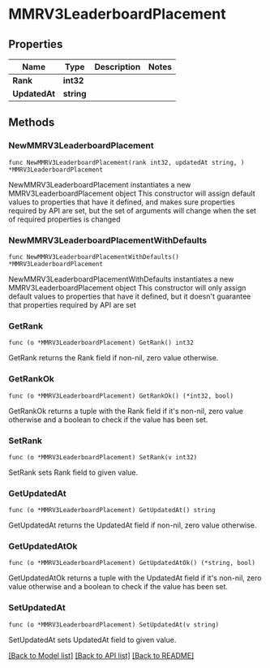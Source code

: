 # MMRV3LeaderboardPlacement

## Properties

Name | Type | Description | Notes
------------ | ------------- | ------------- | -------------
**Rank** | **int32** |  | 
**UpdatedAt** | **string** |  | 

## Methods

### NewMMRV3LeaderboardPlacement

`func NewMMRV3LeaderboardPlacement(rank int32, updatedAt string, ) *MMRV3LeaderboardPlacement`

NewMMRV3LeaderboardPlacement instantiates a new MMRV3LeaderboardPlacement object
This constructor will assign default values to properties that have it defined,
and makes sure properties required by API are set, but the set of arguments
will change when the set of required properties is changed

### NewMMRV3LeaderboardPlacementWithDefaults

`func NewMMRV3LeaderboardPlacementWithDefaults() *MMRV3LeaderboardPlacement`

NewMMRV3LeaderboardPlacementWithDefaults instantiates a new MMRV3LeaderboardPlacement object
This constructor will only assign default values to properties that have it defined,
but it doesn't guarantee that properties required by API are set

### GetRank

`func (o *MMRV3LeaderboardPlacement) GetRank() int32`

GetRank returns the Rank field if non-nil, zero value otherwise.

### GetRankOk

`func (o *MMRV3LeaderboardPlacement) GetRankOk() (*int32, bool)`

GetRankOk returns a tuple with the Rank field if it's non-nil, zero value otherwise
and a boolean to check if the value has been set.

### SetRank

`func (o *MMRV3LeaderboardPlacement) SetRank(v int32)`

SetRank sets Rank field to given value.


### GetUpdatedAt

`func (o *MMRV3LeaderboardPlacement) GetUpdatedAt() string`

GetUpdatedAt returns the UpdatedAt field if non-nil, zero value otherwise.

### GetUpdatedAtOk

`func (o *MMRV3LeaderboardPlacement) GetUpdatedAtOk() (*string, bool)`

GetUpdatedAtOk returns a tuple with the UpdatedAt field if it's non-nil, zero value otherwise
and a boolean to check if the value has been set.

### SetUpdatedAt

`func (o *MMRV3LeaderboardPlacement) SetUpdatedAt(v string)`

SetUpdatedAt sets UpdatedAt field to given value.



[[Back to Model list]](../README.md#documentation-for-models) [[Back to API list]](../README.md#documentation-for-api-endpoints) [[Back to README]](../README.md)


